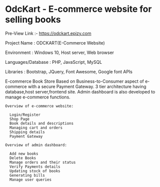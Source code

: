 # OdcKart - E-commerce website for selling books 

Pre-View Link :- https://odckart.epizy.com

Project Name : ODCKART(E-Commerce Website)

Environment	:	Windows 10, Host server, Web browser

Languages/Database	:	PHP, JavaScript, MySQL

Libraries	:	Bootstrap, JQuery, Font Awesome, Google font APIs


E-commerce Book Store Based on Business-to-Consumer aspect of e-commerce with a secure Payment Gateway. 3 tier architecture having database,host server,frontend site. Admin dashboard is also developed to manage e-commerce functions.  
				
  
    Overview of e-commerce website:
      
      Login/Register
      Shop Page
      Book details and descriptions
      Managing cart and orders
      Shipping details
      Payment Gateway 

    Overview of admin dashboard: 
  
      Add new books
      Delete Books
      Manage orders and their status
      Verify Payments details
      Updating stock of books
      Generating bills 
      Manage user queries

